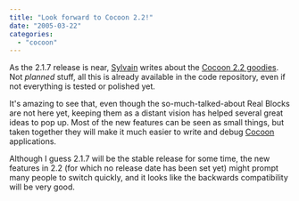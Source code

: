 ```yaml
---
title: "Look forward to Cocoon 2.2!"
date: "2005-03-22"
categories: 
  - "cocoon"
---
```


As the 2.1.7 release is near, [Sylvain](http://www.anyware-tech.com/blogs/sylvain/) writes about the [Cocoon 2.2 goodies](http://www.anyware-tech.com/blogs/sylvain/archives/000171.html). Not _planned_ stuff, all this is already available in the code repository, even if not everything is tested or polished yet.

It's amazing to see that, even though the so-much-talked-about Real Blocks are not here yet, keeping them as a distant vision has helped several great ideas to pop up. Most of the new features can be seen as small things, but taken together they will make it much easier to write and debug [Cocoon](http://cocoon.apache.org) applications.

Although I guess 2.1.7 will be the stable release for some time, the new features in 2.2 (for which no release date has been set yet) might prompt many people to switch quickly, and it looks like the backwards compatibility will be very good.
